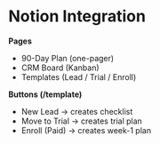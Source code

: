 # Notion Integration

**Pages**
- 90-Day Plan (one-pager)
- CRM Board (Kanban)
- Templates (Lead / Trial / Enroll)

**Buttons (/template)**
- New Lead → creates checklist
- Move to Trial → creates trial plan
- Enroll (Paid) → creates week-1 plan
